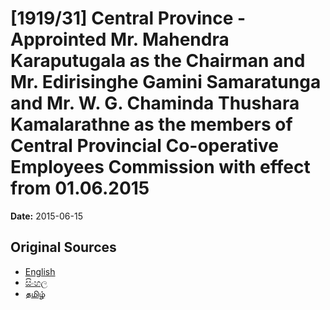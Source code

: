# [1919/31] Central Province - Approinted Mr. Mahendra Karaputugala as the Chairman and Mr. Edirisinghe Gamini Samaratunga and Mr. W. G. Chaminda Thushara Kamalarathne as the members of Central Provincial Co-operative Employees Commission with effect from 01.06.2015

**Date:** 2015-06-15

## Original Sources

- [English](https://documents.gov.lk/view/extra-gazettes/2015/6/1919-31_E.pdf)
- [සිංහල](https://documents.gov.lk/view/extra-gazettes/2015/6/1919-31_S.pdf)
- [தமிழ்](https://documents.gov.lk/view/extra-gazettes/2015/6/1919-31_T.pdf)
